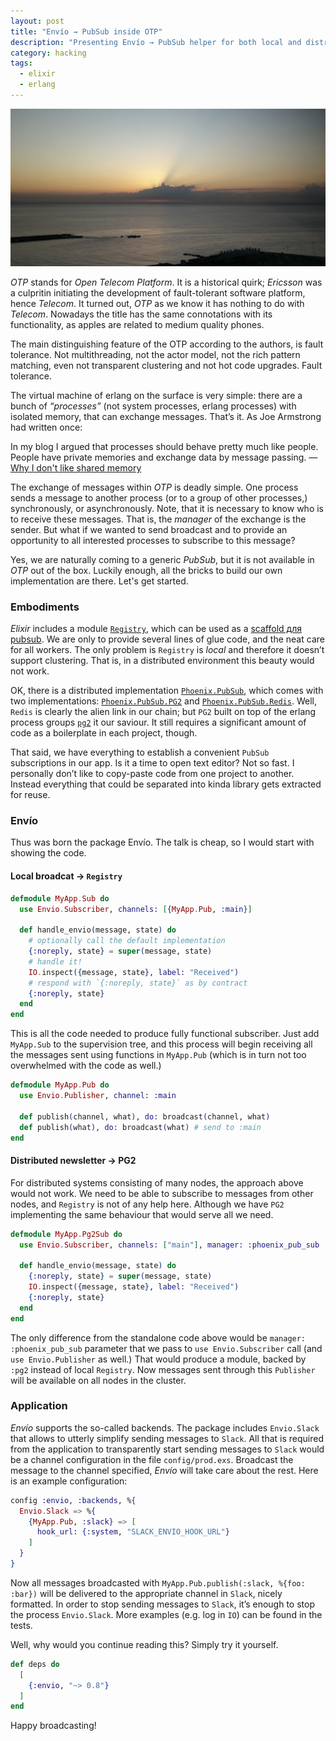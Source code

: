 ```yaml
---
layout: post
title: "Envío → PubSub inside OTP"
description: "Presenting Envío → PubSub helper for both local and distributed OTP applications"
category: hacking
tags:
  - elixir
  - erlang
---
```


![Sunrise in Torre Mapfre](/img/sunrise-titanic.jpg)

_OTP_ stands for _Open Telecom Platform_. It is a historical quirk; _Ericsson_ was a culpritin initiating the development of fault-tolerant software platform, hence _Telecom_. It turned out, _OTP_ as we know it has nothing to do with _Telecom_. Nowadays the title has the same connotations with its functionality, as apples are related to medium quality phones.

The main distinguishing feature of the OTP according to the authors, is fault tolerance. Not multithreading, not the actor model, not the rich pattern matching, even not transparent clustering and not hot code upgrades. Fault tolerance.

The virtual machine of erlang on the surface is very simple: there are a bunch of _“processes”_ (not system processes, erlang processes) with isolated memory, that can exchange messages. That’s it. As Joe Armstrong had written once:

In my blog I argued that processes should behave pretty much like people. People have private memories and exchange data by message passing.
— [Why I don't like shared memory](http://armstrongonsoftware.blogspot.com/2006/09/why-i-dont-like-shared-memory.html)

The exchange of messages within _OTP_ is deadly simple. One process sends a message to another process (or to a group of other processes,) synchronously, or asynchronously. Note, that it is necessary to know who is to receive these messages. That is, the _manager_ of the exchange is the sender. But what if we wanted to send broadcast and to provide an opportunity to all interested processes to subscribe to this message?

Yes, we are naturally coming to a generic _PubSub_, but it is not available in _OTP_ out of the box. Luckily enough, all the bricks to build our own implementation are there. Let's get started.

### Embodiments

_Elixir_ includes a module [`Registry`](https://hexdocs.pm/elixir/master/Registry.html), which can be used as a [scaffold для pubsub](https://hexdocs.pm/elixir/master/Registry.html#module-using-as-a-pubsub). We are only to provide several lines of glue code, and the neat care for all workers. The only problem is `Registry` is _local_ and therefore it doesn’t support clustering. That is, in a distributed environment this beauty would not work.

OK, there is a distributed implementation [`Phoenix.PubSub`](https://hexdocs.pm/phoenix_pubsub/Phoenix.PubSub.html), which comes with two implementations: [`Phoenix.PubSub.PG2`](https://hexdocs.pm/phoenix_pubsub/Phoenix.PubSub.PG2.html#content) and [`Phoenix.PubSub.Redis`](https://hexdocs.pm/phoenix_pubsub/Phoenix.PubSub.html#module-direct-usage). Well, `Redis` is clearly the alien link in our chain; but `PG2` built on top of the erlang process groups [`pg2`](http://erlang.org/doc/man/pg2.html) it our saviour. It still requires a significant amount of code as a boilerplate in each project, though.

That said, we have everything to establish a convenient `PubSub` subscriptions in our app. Is it a time to open text editor? Not so fast. I personally don’t like to copy-paste code from one project to another. Instead everything that could be separated into kinda library gets extracted for reuse.

### Envío

Thus was born the package Envío. The talk is cheap, so I would start with showing the code.

#### Local broadcat → `Registry`

```elixir
defmodule MyApp.Sub do
  use Envio.Subscriber, channels: [{MyApp.Pub, :main}]

  def handle_envio(message, state) do
    # optionally call the default implementation
    {:noreply, state} = super(message, state)
    # handle it!
    IO.inspect({message, state}, label: "Received")
    # respond with `{:noreply, state}` as by contract
    {:noreply, state}
  end
end
```

This is all the code needed to produce fully functional subscriber. Just add `MyApp.Sub` to the supervision tree, and this process will begin receiving all the messages sent using functions in `MyApp.Pub` (which is in turn not too overwhelmed with the code as well.)

```elixir
defmodule MyApp.Pub do
  use Envio.Publisher, channel: :main

  def publish(channel, what), do: broadcast(channel, what)
  def publish(what), do: broadcast(what) # send to :main
end
```

#### Distributed newsletter → PG2

For distributed systems consisting of many nodes, the approach above would not work. We need to be able to subscribe to messages from other nodes, and `Registry` is not of any help here. Although we have `PG2` implementing the same behaviour that would serve all we need.

```elixir
defmodule MyApp.Pg2Sub do
  use Envio.Subscriber, channels: ["main"], manager: :phoenix_pub_sub

  def handle_envio(message, state) do
    {:noreply, state} = super(message, state)
    IO.inspect({message, state}, label: "Received")
    {:noreply, state}
  end
end
```

The only difference from the standalone code above would be `manager: :phoenix_pub_sub`  parameter that we pass to `use Envio.Subscriber` call (and `use Envio.Publisher` as well.) That would produce a module, backed by `:pg2` instead of local `Registry`. Now messages sent through this `Publisher` will be available on all nodes in the cluster.

### Application

_Envío_ supports the so-called backends. The package includes `Envio.Slack` that allows to utterly simplify sending messages to `Slack`. All that is required from the application to transparently start sending messages to `Slack` would be a channel configuration in the file `config/prod.exs`. Broadcast the message to the channel specified, _Envío_ will take care about the rest. Here is an example configuration:

```elixir
config :envio, :backends, %{
  Envio.Slack => %{
    {MyApp.Pub, :slack} => [
      hook_url: {:system, "SLACK_ENVIO_HOOK_URL"}
    ]
  }
}
```

Now all messages broadcasted with `MyApp.Pub.publish(:slack, %{foo: :bar})` will be delivered to the appropriate channel in `Slack`, nicely formatted. In order to stop sending messages to `Slack`, it’s enough to stop the process `Envio.Slack`. More examples (e.g. log in `IO`) can be found in the tests.

Well, why would you continue reading this? Simply try it yourself.

```elixir
def deps do
  [
    {:envio, "~> 0.8"}
  ]
end
```

Happy broadcasting!